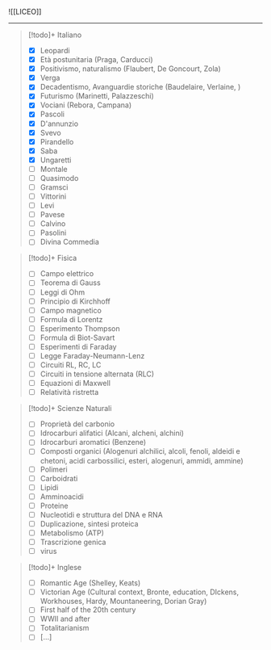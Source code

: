 ![[LICEO]]

---


>[!todo]+ Italiano
> - [x] Leopardi
> - [x] Età postunitaria (Praga, Carducci)
> - [x] Positivismo, naturalismo (Flaubert, De Goncourt, Zola)
> - [x] Verga
> - [x] Decadentismo, Avanguardie storiche (Baudelaire, Verlaine, )
> - [x] Futurismo (Marinetti, Palazzeschi)
> - [x] Vociani (Rebora, Campana)
> - [x] Pascoli 
> - [x] D'annunzio
> - [x] Svevo
> - [x] Pirandello
> - [x] Saba
> - [x] Ungaretti
> - [ ] Montale
> - [ ] Quasimodo
> - [ ] Gramsci 
> - [ ] Vittorini
> - [ ] Levi
> - [ ] Pavese
> - [ ] Calvino
> - [ ] Pasolini
> - [ ] Divina Commedia

>[!todo]+ Fisica
> - [ ] Campo elettrico 
> - [ ] Teorema di Gauss
> - [ ] Leggi di Ohm 
> - [ ] Principio di Kirchhoff
> - [ ] Campo magnetico
> - [ ] Formula di Lorentz
> - [ ] Esperimento Thompson
> - [ ] Formula di Biot-Savart
> - [ ] Esperimenti di Faraday
> - [ ] Legge Faraday-Neumann-Lenz
> - [ ] Circuiti RL, RC, LC
> - [ ] Circuiti in tensione alternata (RLC)
> - [ ] Equazioni di Maxwell
> - [ ] Relatività ristretta 

>[!todo]+ Scienze Naturali
> - [ ] Proprietà del carbonio
> - [ ] Idrocarburi alifatici (Alcani, alcheni, alchini)
> - [ ] Idrocarburi aromatici (Benzene)
> - [ ] Composti organici (Alogenuri alchilici, alcoli, fenoli, aldeidi e chetoni, acidi carbossilici, esteri, alogenuri, ammidi, ammine)
> - [ ] Polimeri 
> - [ ] Carboidrati
> - [ ] Lipidi
> - [ ] Amminoacidi 
> - [ ] Proteine
> - [ ] Nucleotidi e struttura del DNA e RNA
> - [ ] Duplicazione, sintesi proteica
> - [ ] Metabolismo (ATP)
> - [ ] Trascrizione genica 
> - [ ] virus

>[!todo]+  Inglese
> - [ ] Romantic Age (Shelley, Keats)
> - [ ] Victorian Age (Cultural context, Bronte, education, DIckens, Workhouses, Hardy, Mountaneering, Dorian Gray)
> - [ ] First half of the 20th century 
> - [ ] WWII and after
> - [ ] Totalitarianism 
> - [ ] [...]